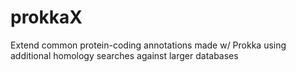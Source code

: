 # prokkaX
Extend common protein-coding annotations made w/ Prokka using additional homology searches against larger databases

